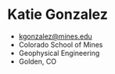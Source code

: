 # Katie Gonzalez
- kgonzalez@mines.edu
- Colorado School of Mines
- Geophysical Engineering
- Golden, CO
